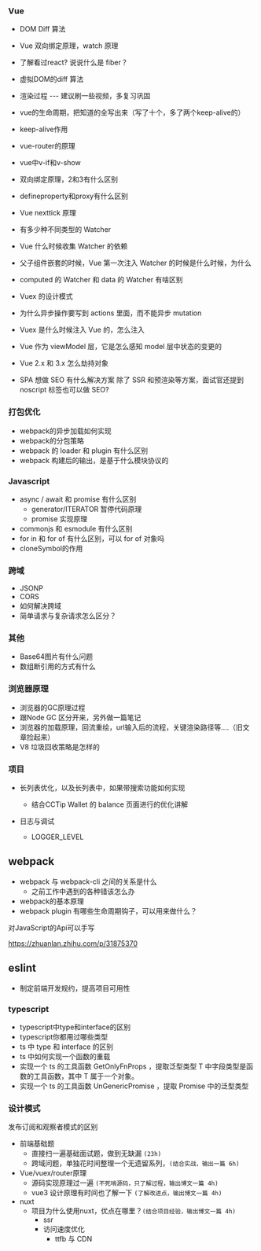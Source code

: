 ### Vue
* DOM Diff 算法
* Vue 双向绑定原理，watch 原理
* 了解看过react? 说说什么是 fiber？
* 虚拟DOM的diff 算法
* 渲染过程 --- 建议刷一些视频，多复习巩固
* vue的生命周期，把知道的全写出来（写了十个，多了两个keep-alive的）
* keep-alive作用
* vue-router的原理 
* vue中v-if和v-show
* 双向绑定原理，2和3有什么区别
* defineproperty和proxy有什么区别 
* Vue nexttick 原理
* 有多少种不同类型的 Watcher
* Vue 什么时候收集 Watcher 的依赖
* 父子组件嵌套的时候，Vue 第一次注入 Watcher 的时候是什么时候，为什么
* computed 的 Watcher 和 data 的 Watcher 有啥区别
* Vuex 的设计模式
* 为什么异步操作要写到 actions 里面，而不能异步 mutation
* Vuex 是什么时候注入 Vue 的，怎么注入
* Vue 作为 viewModel 层，它是怎么感知 model 层中状态的变更的
* Vue 2.x 和 3.x 怎么劫持对象

* SPA 想做 SEO 有什么解决方案
    除了 SSR 和预渲染等方案，面试官还提到 noscript 标签也可以做 SEO?

### 打包优化
* webpack的异步加载如何实现
* webpack的分包策略
* webpack 的 loader 和 plugin 有什么区别
* webpack 构建后的输出，是基于什么模块协议的

### Javascript
* async / await 和 promise 有什么区别
    * generator/ITERATOR 暂停代码原理
    * promise 实现原理
* commonjs 和 esmodule 有什么区别
* for in 和 for of 有什么区别，可以 for of 对象吗
* cloneSymbol的作用

### 跨域
* JSONP
* CORS   
* 如何解决跨域
* 简单请求与复杂请求怎么区分？

### 其他   
* Base64图片有什么问题   
* 数组断引用的方式有什么   

### 浏览器原理
* 浏览器的GC原理过程   
* 跟Node GC 区分开来，另外做一篇笔记  
* 浏览器的加载原理，回流重绘，url输入后的流程，关键渲染路径等....（旧文章捡起来）
* V8 垃圾回收策略是怎样的

### 项目
* 长列表优化，以及长列表中，如果带搜索功能如何实现
    * 结合CCTip Wallet 的 balance 页面进行的优化讲解
    
* 日志与调试
    * LOGGER_LEVEL

## webpack
* webpack 与 webpack-cli 之间的关系是什么
   * 之前工作中遇到的各种错该怎么办
* webpack的基本原理
* webpack plugin 有哪些生命周期钩子，可以用来做什么？

对JavaScript的Api可以手写

https://zhuanlan.zhihu.com/p/31875370

## eslint
* 制定前端开发规约，提高项目可用性


### typescript
* typescript中type和interface的区别
* typescript你都用过哪些类型
* ts 中 type 和 interface 的区别
*  ts 中如何实现一个函数的重载 
* 实现一个 ts 的工具函数 GetOnlyFnProps<T> ，提取泛型类型 T 中字段类型是函数的工具函数，其中 T 属于一个对象。
* 实现一个 ts 的工具函数 UnGenericPromise<T> ，提取 Promise 中的泛型类型

### 设计模式
发布订阅和观察者模式的区别



- 前端基础题
    - 直接扫一遍基础面试题，做到无缺漏 `(23h)`
    - 跨域问题，单独花时间整理一个无遗留系列，`(结合实战，输出一篇 6h)`
- Vue/vuex/router原理
    - 源码实现原理过一遍 `(不死啃源码，只了解过程，输出博文一篇 4h)`
    - vue3 设计原理有时间也了解一下 `(了解改进点，输出博文一篇 4h)`
- nuxt
    - 项目为什么使用nuxt，优点在哪里？`(结合项目经验，输出博文一篇 4h)`
        - ssr
        - 访问速度优化
            - ttfb 与 CDN

